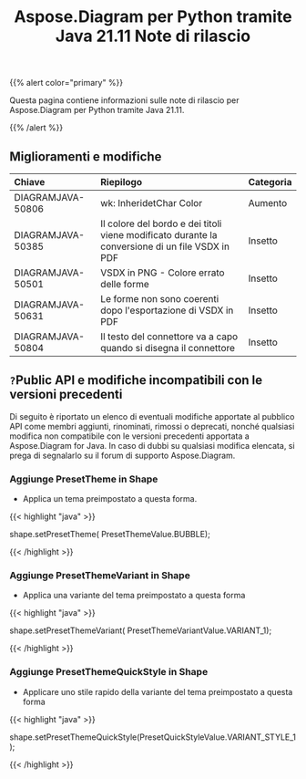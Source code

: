 ﻿---
title: Aspose.Diagram per Python tramite Java 21.11 Note di rilascio
type: docs
weight: 5
url: /it/java/aspose-diagram-for-python-via-java-21-11-release-notes/
---
{{% alert color="primary" %}}

Questa pagina contiene informazioni sulle note di rilascio per Aspose.Diagram per Python tramite Java 21.11.

{{% /alert %}}
## **Miglioramenti e modifiche**  ##

|**Chiave**|**Riepilogo**|**Categoria**|
|:- |:- |:- |
|DIAGRAMJAVA-50806|wk: InheridetChar Color|Aumento|
|DIAGRAMJAVA-50385|Il colore del bordo e dei titoli viene modificato durante la conversione di un file VSDX in PDF|Insetto|
|DIAGRAMJAVA-50501|VSDX in PNG - Colore errato delle forme|Insetto|
|DIAGRAMJAVA-50631|Le forme non sono coerenti dopo l'esportazione di VSDX in PDF|Insetto|
|DIAGRAMJAVA-50804|Il testo del connettore va a capo quando si disegna il connettore|Insetto|
## `?`**Public API e modifiche incompatibili con le versioni precedenti**
Di seguito è riportato un elenco di eventuali modifiche apportate al pubblico API come membri aggiunti, rinominati, rimossi o deprecati, nonché qualsiasi modifica non compatibile con le versioni precedenti apportata a Aspose.Diagram for Java. In caso di dubbi su qualsiasi modifica elencata, si prega di segnalarlo su il forum di supporto Aspose.Diagram.



### **Aggiunge PresetTheme in Shape**
- Applica un tema preimpostato a questa forma.

{{< highlight "java" >}}
 
 shape.setPresetTheme( PresetThemeValue.BUBBLE);

{{< /highlight >}}


### **Aggiunge PresetThemeVariant in Shape**
- Applica una variante del tema preimpostato a questa forma

{{< highlight "java" >}}

shape.setPresetThemeVariant( PresetThemeVariantValue.VARIANT_1);

{{< /highlight >}}

### **Aggiunge PresetThemeQuickStyle in Shape**
- Applicare uno stile rapido della variante del tema preimpostato a questa forma

{{< highlight "java" >}}

shape.setPresetThemeQuickStyle(PresetQuickStyleValue.VARIANT_STYLE_1);

{{< /highlight >}}

